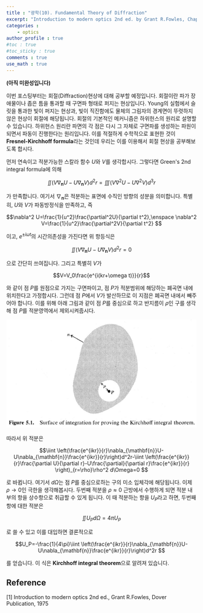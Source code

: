 ```yaml
---
title : "광학(10). Fundamental Theory of Diffraction"
excerpt: "Introduction to modern optics 2nd ed. by Grant R.Fowles, Chap.5"
categories :
    - optics
author_profile : true
#toc : true
#toc_sticky : true
comments : true
use_math : true
---
```


**(아직 미완성입니다)**

이번 포스팅부터는 회절(Diffraction)현상에 대해 공부할 예정입니다. 회절이란 파가 장애물이나 좁은 틈을 통과할 때 구면파 형태로 퍼지는 현상입니다. Young의 실험에서 슬릿을 통과한 빛이 퍼지는 현상과, 빛이 직진함에도 물체의 그림자의 경계면이 뚜렷하지 않은 현상이 회절에 해당됩니다. 회절의 기본적인 메커니즘은 하위헌스의 원리로 설명할 수 있습니다. 하위헌스 원리란 파면의 각 점은 다시 그 자체로 구면파를 생성하는 파원이 되면서 파동이 진행한다는 원리입니다. 이를 적절하게 수학적으로 표현한 것이 **Fresnel-Kirchhoff formula**라는 것인데 우리는 이를 이용해서 회절 현상을 공부해보도록 합시다.

먼저 연속이고 적분가능한 스칼라 함수 $U$와 $V$를 생각합시다. 그렇다면 Green's 2nd integral formula에 의해

$$\iint (V\nabla_{\mathbf{n}} U-U\nabla_{\mathbf{n}} V)d^2r=\iiint (V\nabla^2U-U\nabla^2V)d^3r $$

가 만족합니다. 여기서 $\nabla_{\mathbf{n}}$은 적분하는 표면에 수직인 방향의 성분을 의미합니다. 특별히, $U$와 $V$가 파동방정식을 만족하고, 즉

$$\nabla^2 U=\frac{1}{u^2}\frac{\partial^2U}{\partial t^2},\enspace \nabla^2 V=\frac{1}{u^2}\frac{\partial^2V}{\partial t^2} $$

이고, $e^{\pm i\omega t}$의 시간의존성을 가진다면 위 항등식은

$$\iint (V\nabla_{\mathbf{n}} U-U\nabla_{\mathbf{n}} V)d^2r=0 $$

으로 간단히 쓰여집니다. 그리고 특별히 $V$가

$$V=V_0\frac{e^{i(kr+\omega t)}}{r}$$

와 같이 점 $P$를 원점으로 가지는 구면파이고, 점 $P$가 적분범위에 해당하는 폐곡면 내에 위치한다고 가정합시다. 그런데 점 $P$에서 $V$가 발산하므로 이 지점은 폐곡면 내에서 빼주어야 합니다. 이를 위해 아래 그림과 같이 점 $P$를 중심으로 하고 반지름이 $\rho$인 구를 생각해 점 $P$를 적분영역에서 제외시켜줍시다.

![ex_screenshot](/assets/images/OPTICS/fig-5.1.jpg)

따라서 위 적분은

$$\iint \left(\frac{e^{ikr}}{r}\nabla_{\mathbf{n}}U-U\nabla_{\mathbf{n}}\frac{e^{ikr}}{r}\right)d^2r-\iint \left(\frac{e^{ikr}}{r}\frac{\partial U}{\partial r}-U\frac{\partial}{\partial r}\frac{e^{ikr}}{r} \right)_{r=\rho}\rho^2 d\Omega=0 $$

로 바뀝니다. 여기서 $d\Omega$는 점 $P$를 중심으로하는 구의 미소 입체각에 해당됩니다. 이제 $\rho\rightarrow 0$인 극한을 생각해봅시다. 두번째 적분을 $\rho\approx 0$ 근방에서 수행하게 되면 적분 내부의 항을 상수항으로 취급할 수 있게 됩니다. 이 때 적분하는 항을 $U_P$라고 하면, 두번째 항에 대한 적분은

$$\iint U_P d\Omega=4\pi U_P $$

로 쓸 수 있고 이를 대입하면 결론적으로

$$U_P=-\frac{1}{4\pi}\iint \left(\frac{e^{ikr}}{r}\nabla_{\mathbf{n}}U-U\nabla_{\mathbf{n}}\frac{e^{ikr}}{r}\right)d^2r $$

를 얻습니다. 이 식은 **Kirchhoff integral theorem**으로 알려져 있습니다. 


## Reference

[1] Introduction to modern optics 2nd ed., Grant R.Fowles, Dover Publication, 1975

